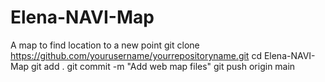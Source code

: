 # Elena-NAVI-Map
A map to find location to a new point 
git clone https://github.com/yourusername/yourrepositoryname.git
cd Elena-NAVI-Map
git add .
git commit -m "Add web map files"
git push origin main
